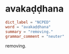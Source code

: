 # avakaḍḍhana

``` toml
dict_label = "NCPED"
word = "avakaḍḍhana"
summary = "removing."
grammar_comment = "neuter"
```

removing.

